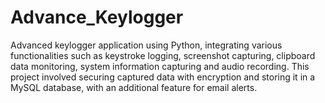 # Advance_Keylogger
Advanced keylogger application using Python, integrating various functionalities such as keystroke logging, screenshot capturing, clipboard data monitoring, system information capturing and audio recording. This project involved securing captured data with encryption and storing it in a MySQL database, with an additional feature for email alerts.
